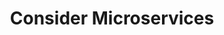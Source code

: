 ---
layout: post
title: "Consider Microservices"
description: ""
categories: []
tags: []
thumbnail: 
---